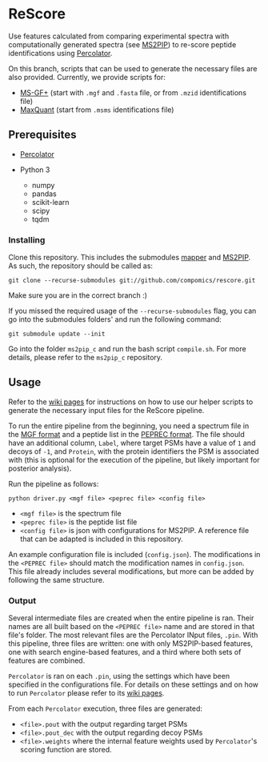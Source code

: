 # ReScore

Use features calculated from comparing experimental spectra with computationally generated spectra (see [MS2PIP](https://github.com/compomics/ms2pip_c)) to re-score peptide identifications using [Percolator](https://github.com/percolator/percolator/).

On this branch, scripts that can be used to generate the necessary files are also provided. Currently, we provide scripts for:
- [MS-GF+](https://omics.pnl.gov/software/ms-gf) (start with `.mgf` and `.fasta` file, or from `.mzid` identifications file)
- [MaxQuant](https://www.maxquant.org/) (start from `.msms` identifications file)


## Prerequisites
- [Percolator](https://github.com/percolator/percolator/)
- Python 3

  - numpy
  - pandas
  - scikit-learn
  - scipy
  - tqdm

### Installing

Clone this repository. This includes the submodules [mapper](https://github.com/anasilviacs/mapper/tree/0ee46adcbb20a118a8274908255cc8b3f95a51db) and [MS2PIP](https://github.com/anasilviacs/ms2pip_c/tree/6f037dc2d0797cd25061aaed8091d625123971e1). As such, the repository should be called as:

```
git clone --recurse-submodules git://github.com/compomics/rescore.git
```

Make sure you are in the correct branch :)

If you missed the required usage of the `--recurse-submodules` flag, you can go into the submodules folders' and run the following command:

```
git submodule update --init
```

Go into the folder `ms2pip_c` and run the bash script `compile.sh`. For more details, please refer to the `ms2pip_c` repository.

## Usage

Refer to the [wiki pages](https://github.com/compomics/rescore/wiki) for instructions on how to use our helper scripts to generate the necessary input files for the ReScore pipeline.

To run the entire pipeline from the beginning, you need a spectrum file in the [MGF format](http://www.matrixscience.com/help/data_file_help.html) and a peptide list in the [PEPREC format](https://github.com/anasilviacs/ms2pip_c/tree/7b89618f236c84aed3c171132f690556c757b6b5). The file should have an additional column, `Label`, where target PSMs have a value of `1` and decoys of `-1`, and `Protein`, with the protein identifiers the PSM is associated with (this is optional for the execution of the pipeline, but likely important for posterior analysis).

Run the pipeline as follows:

```
python driver.py <mgf file> <peprec file> <config file>
```

- `<mgf file>` is the spectrum file
- `<peprec file>` is the peptide list file
- `<config file>` is json with configurations for MS2PIP. A reference file that can be adapted is included in this repository.

An example configuration file is included (`config.json`). The modifications in the `<PEPREC file>` should match the modification names in `config.json`. This file already includes several modifications, but more can be added by following the same structure.


### Output

Several intermediate files are created when the entire pipeline is ran. Their names are all built based on the `<PEPREC file>` name and are stored in that file's folder. The most relevant files are the Percolator INput files, `.pin`. With this pipeline, three files are written: one with only MS2PIP-based features, one with search engine-based features, and a third where both sets of features are combined.

`Percolator` is ran on each `.pin`, using the settings which have been specified in the configurations file. For details on these settings and on how to run `Percolator` please refer to its [wiki pages](https://github.com/percolator/percolator/wiki).

From each `Percolator` execution, three files are generated:

- `<file>.pout` with the output regarding target PSMs
- `<file>.pout_dec` with the output regarding decoy PSMs
- `<file>.weights` where the internal feature weights used by `Percolator`'s scoring function are stored.
